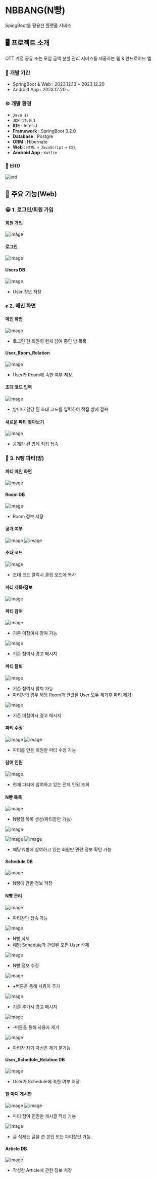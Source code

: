# NBBANG(N빵)
SpingBoot를 활용한 플랫폼 서비스

## 🖥️ 프로젝트 소개
OTT 계정 공유 또는 모임 금액 분할 관리 서비스를 제공하는 웹 & 안드로이드 앱

### 📆 개발 기간
* SpringBoot & Web : 2023.12.13 ~ 2023.12.20
* Android App : 2023.12.20 ~ 

### ⚙️ 개발 환경
- `Java 17`
- `JDK 17.0.1`
- **IDE** : IntelliJ
- **Framework** : SpringBoot 3.2.0
- **Database** : Postgre
- **ORM** : Hibernate
- **Web** : `HTML` + `JavaScript` + `CSS`
- **Android App** : `Kotlin`

### 🌳 ERD
  ![erd](https://github.com/Insoo-Hwang/NBBANG/assets/70841847/0dc514c3-7665-4507-82a9-65ef0b368cb0)

  ## 📌 주요 기능(Web)
  
  ### 😀 1. 로그인/회원 가입
  #### 회원 가입
  ![image](https://github.com/Insoo-Hwang/NBBANG/assets/70841847/62dfe4cf-2676-40e2-8f7f-26fcd0daa7bd)


  #### 로그인
  ![image](https://github.com/Insoo-Hwang/NBBANG/assets/70841847/8c6eee48-4cbe-444b-9fe8-31fac4d46c8b)


  #### Users DB
  ![image](https://github.com/Insoo-Hwang/NBBANG/assets/70841847/e132e89f-a625-4d89-9c44-d42c2ab3b57d)
  * User 정보 저장


  ### ✊ 2. 메인 화면
  #### 메인 화면
  ![image](https://github.com/Insoo-Hwang/NBBANG/assets/70841847/e050b3e2-07f9-4b9d-abe6-fd45c2c18a85)
  * 로그인 한 회원이 현재 참여 중인 방 목록

 
  #### User_Room_Relation
  ![image](https://github.com/Insoo-Hwang/NBBANG/assets/70841847/62f8ce7d-f802-46e3-9440-25d6bbb7dbf6)
  * User가 Room에 속한 여부 저장

 
  #### 초대 코드 입력
  ![image](https://github.com/Insoo-Hwang/NBBANG/assets/70841847/5684b3b1-5953-4977-a936-fbec88acd6a6)
  * 방마다 할당 된 초대 코드를 입력하여 직접 방에 접속

 
  #### 새로운 파티 찾아보기
  ![image](https://github.com/Insoo-Hwang/NBBANG/assets/70841847/a2d66a64-8d15-456d-a443-a3d74bc37a90)
  * 공개가 된 방에 직접 접속

 
  ### 🎈 3. N빵 파티(방)
  #### 파티 메인 화면
  ![image](https://github.com/Insoo-Hwang/NBBANG/assets/70841847/5b99b623-f1bd-4965-83ec-0c85ada58db6)


  #### Room DB
  ![image](https://github.com/Insoo-Hwang/NBBANG/assets/70841847/fba2f80f-e077-40f8-87da-107013dee0e5)
  * Room 정보 저장

 
  #### 공개 여부
  ![image](https://github.com/Insoo-Hwang/NBBANG/assets/70841847/35229eeb-133f-4eb1-bb81-cbdeccd9acf6)
  ![image](https://github.com/Insoo-Hwang/NBBANG/assets/70841847/d212f90a-64ff-4fee-836c-b9ac32c1ec00)


  #### 초대 코드
  ![image](https://github.com/Insoo-Hwang/NBBANG/assets/70841847/2435d365-e5e4-42e6-902e-70e319436130)
  * 초대 코드 클릭시 클립 보드에 복사

 
  #### 파티 제목/정보
  ![image](https://github.com/Insoo-Hwang/NBBANG/assets/70841847/6b98ae95-8266-4675-867f-58640e8dca6e)


  #### 파티 참여
  ![image](https://github.com/Insoo-Hwang/NBBANG/assets/70841847/403970df-b430-4b29-adc3-e81f82681390)
  * 기존 미참여시 참여 가능


  ![image](https://github.com/Insoo-Hwang/NBBANG/assets/70841847/6bb0eac5-8af6-4564-b0ca-d92c8cbbc115)
  * 기존 참여시 경고 메시지


  #### 파티 탈퇴
  ![image](https://github.com/Insoo-Hwang/NBBANG/assets/70841847/01a144b3-5e0b-4dfd-a603-1364cf0030cc)
  * 기존 참여시 탈퇴 가능
  * 파티장의 경우 해당 Room과 관련된 User 모두 제거후 파티 제거


  ![image](https://github.com/Insoo-Hwang/NBBANG/assets/70841847/3bc57d4c-15d0-4dc6-bc0d-d666acf7a5e6)
  * 기존 미참여시 경고 메시지


  #### 파티 수정
  ![image](https://github.com/Insoo-Hwang/NBBANG/assets/70841847/24868965-d131-4a55-9b7c-6d820e4edefa)
  ![image](https://github.com/Insoo-Hwang/NBBANG/assets/70841847/4462473c-471b-4158-bd51-9f2abf2c0ff8)
  * 파티를 만든 회원만 파티 수정 가능


  #### 참여 인원
  ![image](https://github.com/Insoo-Hwang/NBBANG/assets/70841847/fb703375-310b-4f7e-ac42-d02fd0a04e93)
  * 현재 파티에 참여하고 있는 전체 인원 조회

 
  #### N빵 목록
  ![image](https://github.com/Insoo-Hwang/NBBANG/assets/70841847/34bff051-e432-43eb-a80c-2c51994abe9a)
  * N빵할 목록 생성(파티장만 가능)


  ![image](https://github.com/Insoo-Hwang/NBBANG/assets/70841847/9825c4af-901d-4ce7-8032-fcb1f2bbf60b)


  ![image](https://github.com/Insoo-Hwang/NBBANG/assets/70841847/db49dfbb-7209-4288-bb0f-b536cc76c8ed)
  ![image](https://github.com/Insoo-Hwang/NBBANG/assets/70841847/4f5495d4-b5a1-4fc1-8503-6d2499e4449f)
  * 해당 N빵에 참여하고 있는 회원만 관련 정보 확인 가능


  #### Schedule DB
  ![image](https://github.com/Insoo-Hwang/NBBANG/assets/70841847/7210b1fa-0708-46e5-96ac-7eae888bb658)
  * N빵에 관한 정보 저장

 
  #### N빵 관리
  ![image](https://github.com/Insoo-Hwang/NBBANG/assets/70841847/f6b8ab81-f759-4d91-9738-7e9c3e1027f6)
  * 파티장만 접속 가능

 
  ![image](https://github.com/Insoo-Hwang/NBBANG/assets/70841847/ca54cd4e-2957-4649-b073-f69f71153fb4)
  * N빵 삭제
  * 해당 Schedule과 관련된 모든 User 삭제

 
  ![image](https://github.com/Insoo-Hwang/NBBANG/assets/70841847/7b9869e2-253f-4141-a00f-fd3c315afd38)
  * N빵 정보 수정


  ![image](https://github.com/Insoo-Hwang/NBBANG/assets/70841847/db9e818a-97f9-40ef-a240-a6eb34897f37)
  * +버튼을 통해 사용자 추가


  ![image](https://github.com/Insoo-Hwang/NBBANG/assets/70841847/177da938-14c0-4e7f-8778-4c9f67821767)
  * 기존 추가시 경고 메시지

 
  ![image](https://github.com/Insoo-Hwang/NBBANG/assets/70841847/d86d1316-5767-4f75-92bf-59615f777e5f)
  * -버튼을 통해 사용자 제거

 
  ![image](https://github.com/Insoo-Hwang/NBBANG/assets/70841847/6c2b1f99-2bda-4ea0-971c-6e43b93fbbc6)
  * 파티장 자기 자신은 제거 불가능

 
  #### User_Schedule_Relation DB
  ![image](https://github.com/Insoo-Hwang/NBBANG/assets/70841847/a42ed619-4d28-46e0-a734-0ca32a4bb49e)
  * User가 Schedule에 속한 여부 저장

 
  #### 한 마디 게시판
  ![image](https://github.com/Insoo-Hwang/NBBANG/assets/70841847/fc1f5250-39f2-45ba-b923-85020c17f88a)
  ![image](https://github.com/Insoo-Hwang/NBBANG/assets/70841847/50d899ec-c515-4773-8176-34ed73e0c0b5)
  * 파티 참여 인원만 게시글 작성 가능

 
  ![image](https://github.com/Insoo-Hwang/NBBANG/assets/70841847/4fccf2c7-0f4e-4050-b902-1e8ef21541bd)
  * 글 삭제는 글을 쓴 본인 또는 파티장만 가능

 
  #### Article DB
  ![image](https://github.com/Insoo-Hwang/NBBANG/assets/70841847/e8ae0dfe-99ff-4a72-834e-634f8ce5a8ff)
  * 작성한 Article에 관한 정보 저장
